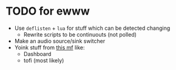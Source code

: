# TODO for ewww

- Use `deflisten` + `lua` for stuff which can be detected changing
  - Rewrite scripts to be continuouts (not polled)
- Make an audio source/sink switcher
- Yoink stuff from [this mf](https://github.com/notusknot/dotfiles-nix/tree/main/modules/eww) like:
  - Dashboard
  - tofi (most likely)
